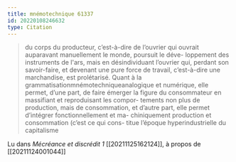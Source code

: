 ```yaml
---
title: mnémotechnique 61337
id: 20220108246632
type: Citation
---
```


> du corps du producteur, c’est-à-dire de l’ouvrier qui ouvrait auparavant manuellement le monde, poursuit le déve- loppement des instruments de l'ars, mais en désindividuant l’ouvrier qui, perdant son savoir-faire, et devenant une pure force de travail, c’est-à-dire une marchandise, est prolétarisé. Quant à la grammatisationmnémotechniqueanalogique et numérique, elle permet, d’une part, de faire émerger la figure du consommateur en massifiant et reproduisant les compor- tements non plus de production, mais de consommation, et d’autre part, elle permet d’intégrer fonctionnellement et ma- chiniquement production et consommation (c’est ce qui cons- titue l’époque hyperindustrielle du capitalisme

Lu dans *Mécréance et discrédit 1* [[20211125162124]], à propos de [[20211124001044]]